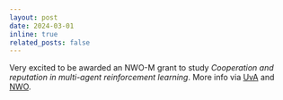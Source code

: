```yaml
---
layout: post
date: 2024-03-01
inline: true
related_posts: false
---
```


Very excited to be awarded an NWO-M grant to study *Cooperation and reputation in multi-agent reinforcement learning*. More info via [UvA](https://www.uva.nl/en/shared-content/faculteiten/en/faculteit-der-natuurwetenschappen-wiskunde-en-informatica/news/2024/03/nwo-enw-m-grants-for-three-uva-faculty-of-science-researchers.html) and [NWO](https://www.nwo.nl/en/news/nineteen-innovative-research-projects-awarded-through-open-competition-domain-science-m-programme).